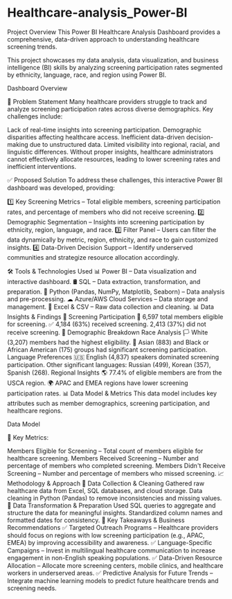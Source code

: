 # Healthcare-analysis_Power-BI
Project Overview
This Power BI Healthcare Analysis Dashboard provides a comprehensive, data-driven approach to understanding healthcare screening trends.

This project showcases my data analysis, data visualization, and business intelligence (BI) skills by analyzing screening participation rates segmented by ethnicity, language, race, and region using Power BI.

Dashboard Overview

🚀 Problem Statement
Many healthcare providers struggle to track and analyze screening participation rates across diverse demographics. Key challenges include:

Lack of real-time insights into screening participation.
Demographic disparities affecting healthcare access.
Inefficient data-driven decision-making due to unstructured data.
Limited visibility into regional, racial, and linguistic differences.
Without proper insights, healthcare administrators cannot effectively allocate resources, leading to lower screening rates and inefficient interventions.

✅ Proposed Solution
To address these challenges, this interactive Power BI dashboard was developed, providing:

1️⃣ Key Screening Metrics – Total eligible members, screening participation rates, and percentage of members who did not receive screening.
2️⃣ Demographic Segmentation – Insights into screening participation by ethnicity, region, language, and race.
3️⃣ Filter Panel – Users can filter the data dynamically by metric, region, ethnicity, and race to gain customized insights.
4️⃣ Data-Driven Decision Support – Identify underserved communities and strategize resource allocation accordingly.

🛠 Tools & Technologies Used
📊 Power BI – Data visualization and interactive dashboard.
🛢 SQL – Data extraction, transformation, and preparation.
🐍 Python (Pandas, NumPy, Matplotlib, Seaborn) – Data analysis and pre-processing.
☁ Azure/AWS Cloud Services – Data storage and management.
📂 Excel & CSV – Raw data collection and cleaning.
📊 Data Insights & Findings
🔹 Screening Participation
👥 6,597 total members eligible for screening.
✅ 4,184 (63%) received screening.
2,413 (37%) did not receive screening.
🔹 Demographic Breakdown
Race Analysis
🏳 White (3,207) members had the highest eligibility.
🏾 Asian (883) and Black or African American (175) groups had significant screening participation.
Language Preferences
🇺🇸 English (4,837) speakers dominated screening participation.
Other significant languages: Russian (499), Korean (357), Spanish (268).
Regional Insights
🌎 77.4% of eligible members are from the USCA region.
🌍 APAC and EMEA regions have lower screening participation rates.
📊 Data Model & Metrics
This data model includes key attributes such as member demographics, screening participation, and healthcare regions.

Data Model

📌 Key Metrics:

Members Eligible for Screening – Total count of members eligible for healthcare screening.
Members Received Screening – Number and percentage of members who completed screening.
Members Didn't Receive Screening – Number and percentage of members who missed screening.
📈 Methodology & Approach
📍 Data Collection & Cleaning
Gathered raw healthcare data from Excel, SQL databases, and cloud storage.
Data cleaning in Python (Pandas) to remove inconsistencies and missing values.
🔄 Data Transformation & Preparation
Used SQL queries to aggregate and structure the data for meaningful insights.
Standardized column names and formatted dates for consistency.
📌 Key Takeaways & Business Recommendations
✅ Targeted Outreach Programs – Healthcare providers should focus on regions with low screening participation (e.g., APAC, EMEA) by improving accessibility and awareness.
✅ Language-Specific Campaigns – Invest in multilingual healthcare communication to increase engagement in non-English speaking populations.
✅ Data-Driven Resource Allocation – Allocate more screening centers, mobile clinics, and healthcare workers in underserved areas.
✅ Predictive Analysis for Future Trends – Integrate machine learning models to predict future healthcare trends and screening needs.

